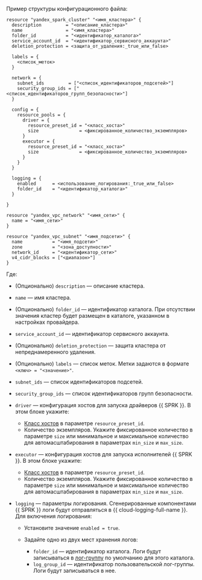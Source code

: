 Пример структуры конфигурационного файла:

```hcl
resource "yandex_spark_cluster" "<имя_кластера>" {
  description         = "<описание_кластера>"
  name                = "<имя_кластера>"
  folder_id           = "<идентификатор_каталога>"
  service_account_id  = "<идентификатор_сервисного_аккаунта>"
  deletion_protection = <защита_от_удаления:_true_или_false>

  labels = {
    <список_меток>
  }

  network = {
    subnet_ids         = ["<список_идентификаторов_подсетей>"]
    security_group_ids = ["<список_идентификаторов_групп_безопасности>"]
  }

  config = {
    resource_pools = {
      driver = {
        resource_preset_id = "<класс_хоста>"
        size               = <фиксированное_количество_экземпляров>
      }
      executor = {
        resource_preset_id = "<класс_хоста>"
        size               = <фиксированное_количество_экземпляров>
      }
    }
  }

  logging = {
    enabled      = <использование_логирования:_true_или_false>
    folder_id    = "<идентификатор_каталога>"
  }

}

resource "yandex_vpc_network" "<имя_сети>" {
  name = "<имя_сети>"
}

resource "yandex_vpc_subnet" "<имя_подсети>" {
  name           = "<имя_подсети>"
  zone           = "<зона_доступности>"
  network_id     = "<идентификатор_сети>"
  v4_cidr_blocks = ["<диапазон>"]
}
```

Где:

* (Опционально) `description` — описание кластера.
* `name` — имя кластера.
* (Опционально) `folder_id` — идентификатор каталога. При отсутствии значения кластер будет размещен в каталоге, указанном в настройках провайдера.
* `service_account_id` — идентификатор сервисного аккаунта.
* (Опционально) `deletion_protection` — защита кластера от непреднамеренного удаления.
* (Опционально) `labels` — список меток. Метки задаются в формате `<ключ> = "<значение>"`.
* `subnet_ids` — список идентификаторов подсетей.
* `security_group_ids` — список идентификаторов групп безопасности.
* `driver` — конфигурация хостов для запуска драйверов {{ SPRK }}. В этом блоке укажите:

  * [Класс хостов](../../../../managed-spark/concepts/instance-types.md) в параметре `resource_preset_id`.
  * Количество экземпляров. Укажите фиксированное количество в параметре `size` или минимальное и максимальное количество для автомасштабирования в параметрах `min_size` и `max_size`.

* `executor` — конфигурация хостов для запуска исполнителей {{ SPRK }}. В этом блоке укажите:

  * [Класс хостов](../../../../managed-spark/concepts/instance-types.md) в параметре `resource_preset_id`.
  * Количество экземпляров. Укажите фиксированное количество в параметре `size` или минимальное и максимальное количество для автомасштабирования в параметрах `min_size` и `max_size`.
      
* `logging` — параметры логирования. Сгенерированные компонентами {{ SPRK }} логи будут отправляться в {{ cloud-logging-full-name }}. Для включения логирования:

    * Установите значение `enabled = true`.
    * Задайте одно из двух мест хранения логов:
    
      * `folder_id` — идентификатор каталога. Логи будут записываться в [лог-группу](../../../../logging/concepts/log-group.md) по умолчанию для этого каталога.
      * `log_group_id` — идентификатор пользовательской лог-группы. Логи будут записываться в нее.

